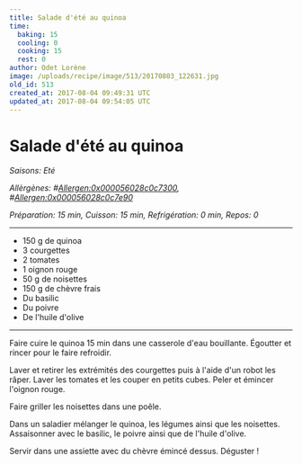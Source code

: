 ```yaml
---
title: Salade d'été au quinoa
time:
  baking: 15
  cooling: 0
  cooking: 15
  rest: 0
author: Odet Lorène
image: /uploads/recipe/image/513/20170803_122631.jpg
old_id: 513
created_at: 2017-08-04 09:49:31 UTC
updated_at: 2017-08-04 09:54:05 UTC
---
```


# Salade d'été au quinoa

_Saisons: Eté_

_Allèrgènes: #<Allergen:0x000056028c0c7300>, #<Allergen:0x000056028c0c7e90>_

_Préparation: 15 min, Cuisson: 15 min, Refrigération: 0 min, Repos: 0_

---

- 150 g de quinoa
- 3 courgettes
- 2 tomates
- 1 oignon rouge
- 50 g de noisettes
- 150 g de chèvre frais
- Du basilic
- Du poivre
- De l'huile d'olive

---

Faire cuire le quinoa 15 min dans une casserole d'eau bouillante. Égoutter et rincer pour le faire refroidir.

Laver et retirer les extrémités des courgettes puis à l'aide d'un robot les râper. Laver les tomates et les couper en petits cubes. Peler et émincer l'oignon rouge.

Faire griller les noisettes dans une poêle.

Dans un saladier mélanger le quinoa, les légumes ainsi que les noisettes. Assaisonner avec le basilic, le poivre ainsi que de l'huile d'olive.

Servir dans une assiette avec du chèvre émincé dessus. Déguster !

